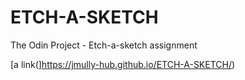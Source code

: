# ETCH-A-SKETCH
The Odin Project - Etch-a-sketch assignment

[a link(]https://jmully-hub.github.io/ETCH-A-SKETCH/)
